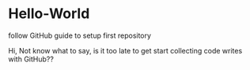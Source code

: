 # Hello-World
follow GitHub guide to setup first repository

Hi,
Not know what to say, is it too late to get start collecting 
code writes with GitHub??
